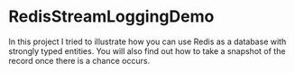 # RedisStreamLoggingDemo
In this project I tried to illustrate how you can use Redis as a database with strongly typed entities. You will also find out how to take a snapshot of the record once there is a chance occurs. 
